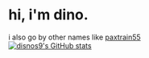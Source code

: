 # hi, i'm dino.
i also go by other names like [paxtrain55](https://youtube.com/@paxtrain55)<br>
[![disnos9's GitHub stats](https://github-readme-stats.vercel.app/api?username=disnos9)](https://github.com/anuraghazra/github-readme-stats)
